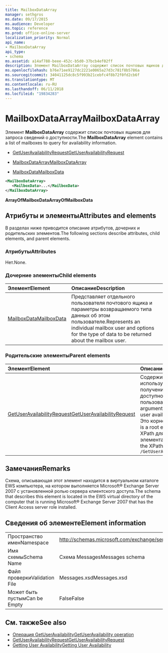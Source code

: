 ```yaml
---
title: MailboxDataArray
manager: sethgros
ms.date: 09/17/2015
ms.audience: Developer
ms.topic: reference
ms.prod: office-online-server
localization_priority: Normal
api_name:
- MailboxDataArray
api_type:
- schema
ms.assetid: a14af788-beee-452c-b5d0-37bcb4ef02ff
description: Элемент MailboxDataArray содержит список почтовых ящиков для запроса сведений о доступности.
ms.openlocfilehash: b76e71ee9127dc2221e0065a27d3c781f8b5786a
ms.sourcegitcommit: 34041125dc8c5f993b21cebfc4f8b72f0fd2cb6f
ms.translationtype: MT
ms.contentlocale: ru-RU
ms.lasthandoff: 06/11/2018
ms.locfileid: "19834283"
---
```

# <a name="mailboxdataarray"></a><span data-ttu-id="b5a4a-103">MailboxDataArray</span><span class="sxs-lookup"><span data-stu-id="b5a4a-103">MailboxDataArray</span></span>

<span data-ttu-id="b5a4a-104">Элемент **MailboxDataArray** содержит список почтовых ящиков для запроса сведений о доступности.</span><span class="sxs-lookup"><span data-stu-id="b5a4a-104">The **MailboxDataArray** element contains a list of mailboxes to query for availability information.</span></span> 
  
- [<span data-ttu-id="b5a4a-105">GetUserAvailabilityRequest</span><span class="sxs-lookup"><span data-stu-id="b5a4a-105">GetUserAvailabilityRequest</span></span>](getuseravailabilityrequest.md)
  
- [<span data-ttu-id="b5a4a-106">MailboxDataArray</span><span class="sxs-lookup"><span data-stu-id="b5a4a-106">MailboxDataArray</span></span>](mailboxdataarray.md)
  
- [<span data-ttu-id="b5a4a-107">MailboxData</span><span class="sxs-lookup"><span data-stu-id="b5a4a-107">MailboxData</span></span>](mailboxdata.md)
  
```xml
<MailboxDataArray>
   <MailboxData>...</MailboxData>
</MailboxDataArray>
```

<span data-ttu-id="b5a4a-108">**ArrayOfMailboxData**</span><span class="sxs-lookup"><span data-stu-id="b5a4a-108">**ArrayOfMailboxData**</span></span>

## <a name="attributes-and-elements"></a><span data-ttu-id="b5a4a-109">Атрибуты и элементы</span><span class="sxs-lookup"><span data-stu-id="b5a4a-109">Attributes and elements</span></span>

<span data-ttu-id="b5a4a-110">В разделах ниже приводится описание атрибутов, дочерних и родительских элементов.</span><span class="sxs-lookup"><span data-stu-id="b5a4a-110">The following sections describe attributes, child elements, and parent elements.</span></span>
  
### <a name="attributes"></a><span data-ttu-id="b5a4a-111">Атрибуты</span><span class="sxs-lookup"><span data-stu-id="b5a4a-111">Attributes</span></span>

<span data-ttu-id="b5a4a-112">Нет.</span><span class="sxs-lookup"><span data-stu-id="b5a4a-112">None.</span></span>
  
### <a name="child-elements"></a><span data-ttu-id="b5a4a-113">Дочерние элементы</span><span class="sxs-lookup"><span data-stu-id="b5a4a-113">Child elements</span></span>

|<span data-ttu-id="b5a4a-114">**Элемент**</span><span class="sxs-lookup"><span data-stu-id="b5a4a-114">**Element**</span></span>|<span data-ttu-id="b5a4a-115">**Описание**</span><span class="sxs-lookup"><span data-stu-id="b5a4a-115">**Description**</span></span>|
|:-----|:-----|
|[<span data-ttu-id="b5a4a-116">MailboxData</span><span class="sxs-lookup"><span data-stu-id="b5a4a-116">MailboxData</span></span>](mailboxdata.md) <br/> |<span data-ttu-id="b5a4a-117">Представляет отдельного пользователя почтового ящика и параметры возвращаемого типа данных об этом пользователе.</span><span class="sxs-lookup"><span data-stu-id="b5a4a-117">Represents an individual mailbox user and options for the type of data to be returned about the mailbox user.</span></span>  <br/> |
   
### <a name="parent-elements"></a><span data-ttu-id="b5a4a-118">Родительские элементы</span><span class="sxs-lookup"><span data-stu-id="b5a4a-118">Parent elements</span></span>

|<span data-ttu-id="b5a4a-119">**Элемент**</span><span class="sxs-lookup"><span data-stu-id="b5a4a-119">**Element**</span></span>|<span data-ttu-id="b5a4a-120">**Описание**</span><span class="sxs-lookup"><span data-stu-id="b5a4a-120">**Description**</span></span>|
|:-----|:-----|
|[<span data-ttu-id="b5a4a-121">GetUserAvailabilityRequest</span><span class="sxs-lookup"><span data-stu-id="b5a4a-121">GetUserAvailabilityRequest</span></span>](getuseravailabilityrequest.md) <br/> |<span data-ttu-id="b5a4a-122">Содержит аргументы, используемые для получения сведений о доступности пользователя.</span><span class="sxs-lookup"><span data-stu-id="b5a4a-122">Contains the arguments used to obtain user availability information.</span></span> <span data-ttu-id="b5a4a-123">Это корневой элемент.</span><span class="sxs-lookup"><span data-stu-id="b5a4a-123">This is a root element.</span></span>  <br/> <span data-ttu-id="b5a4a-124">XPath для этого элемента:</span><span class="sxs-lookup"><span data-stu-id="b5a4a-124">The following is the XPath to this element:</span></span>  <br/>  `/GetUserAvailabilityRequest` <br/> |
   
## <a name="remarks"></a><span data-ttu-id="b5a4a-125">Замечания</span><span class="sxs-lookup"><span data-stu-id="b5a4a-125">Remarks</span></span>

<span data-ttu-id="b5a4a-126">Схема, описывающая этот элемент находится в виртуальном каталоге EWS компьютера, на котором выполняется Microsoft® Exchange Server 2007 с установленной ролью сервера клиентского доступа.</span><span class="sxs-lookup"><span data-stu-id="b5a4a-126">The schema that describes this element is located in the EWS virtual directory of the computer that is running Microsoft® Exchange Server 2007 that has the Client Access server role installed.</span></span>
  
## <a name="element-information"></a><span data-ttu-id="b5a4a-127">Сведения об элементе</span><span class="sxs-lookup"><span data-stu-id="b5a4a-127">Element information</span></span>

|||
|:-----|:-----|
|<span data-ttu-id="b5a4a-128">Пространство имен</span><span class="sxs-lookup"><span data-stu-id="b5a4a-128">Namespace</span></span>  <br/> |http://schemas.microsoft.com/exchange/services/2006/messages  <br/> |
|<span data-ttu-id="b5a4a-129">Имя схемы</span><span class="sxs-lookup"><span data-stu-id="b5a4a-129">Schema Name</span></span>  <br/> |<span data-ttu-id="b5a4a-130">Схема Messages</span><span class="sxs-lookup"><span data-stu-id="b5a4a-130">Messages schema</span></span>  <br/> |
|<span data-ttu-id="b5a4a-131">Файл проверки</span><span class="sxs-lookup"><span data-stu-id="b5a4a-131">Validation File</span></span>  <br/> |<span data-ttu-id="b5a4a-132">Messages.xsd</span><span class="sxs-lookup"><span data-stu-id="b5a4a-132">Messages.xsd</span></span>  <br/> |
|<span data-ttu-id="b5a4a-133">Может быть пустым</span><span class="sxs-lookup"><span data-stu-id="b5a4a-133">Can be Empty</span></span>  <br/> |<span data-ttu-id="b5a4a-134">False</span><span class="sxs-lookup"><span data-stu-id="b5a4a-134">False</span></span>  <br/> |
   
## <a name="see-also"></a><span data-ttu-id="b5a4a-135">См. также</span><span class="sxs-lookup"><span data-stu-id="b5a4a-135">See also</span></span>

- [<span data-ttu-id="b5a4a-136">Операция GetUserAvailability</span><span class="sxs-lookup"><span data-stu-id="b5a4a-136">GetUserAvailability operation</span></span>](getuseravailability-operation.md)
- [<span data-ttu-id="b5a4a-137">GetUserAvailabilityRequest</span><span class="sxs-lookup"><span data-stu-id="b5a4a-137">GetUserAvailabilityRequest</span></span>](getuseravailabilityrequest.md)
- [<span data-ttu-id="b5a4a-138">Getting User Availability</span><span class="sxs-lookup"><span data-stu-id="b5a4a-138">Getting User Availability</span></span>](http://msdn.microsoft.com/library/d4133fcb-9b0f-4e6b-aadf-a389da83516a%28Office.15%29.aspx)

